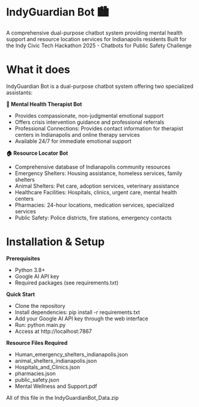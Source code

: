 # IndyGuardian Bot 🏙️
A comprehensive dual-purpose chatbot system providing mental health support and resource location services for Indianapolis residents
Built for the Indy Civic Tech Hackathon 2025 - Chatbots for Public Safety Challenge

# What it does
IndyGuardian Bot is a dual-purpose chatbot system offering two specialized assistants:

**🌸 Mental Health Therapist Bot**
- Provides compassionate, non-judgmental emotional support
- Offers crisis intervention guidance and professional referrals
- Professional Connections: Provides contact information for therapist centers in Indianapolis and online therapy services
- Available 24/7 for immediate emotional support
  
**🏠 Resource Locator Bot**
- Comprehensive database of Indianapolis community resources
- Emergency Shelters: Housing assistance, homeless services, family shelters
- Animal Shelters: Pet care, adoption services, veterinary assistance
- Healthcare Facilities: Hospitals, clinics, urgent care, mental health centers
- Pharmacies: 24-hour locations, medication services, specialized services
- Public Safety: Police districts, fire stations, emergency contacts

# Installation & Setup
**Prerequisites**
- Python 3.8+
- Google AI API key
- Required packages (see requirements.txt)
  
**Quick Start**
- Clone the repository
- Install dependencies: pip install -r requirements.txt
- Add your Google AI API key through the web interface
- Run: python main.py
- Access at http://localhost:7867
  
**Resource Files Required**
- Human_emergency_shelters_indianapolis.json
- animal_shelters_indianapolis.json
- Hospitals_and_Clinics.json
- pharmacies.json
- public_safety.json
- Mental Wellness and Support.pdf
  
All of this file in the IndyGuardianBot_Data.zip
